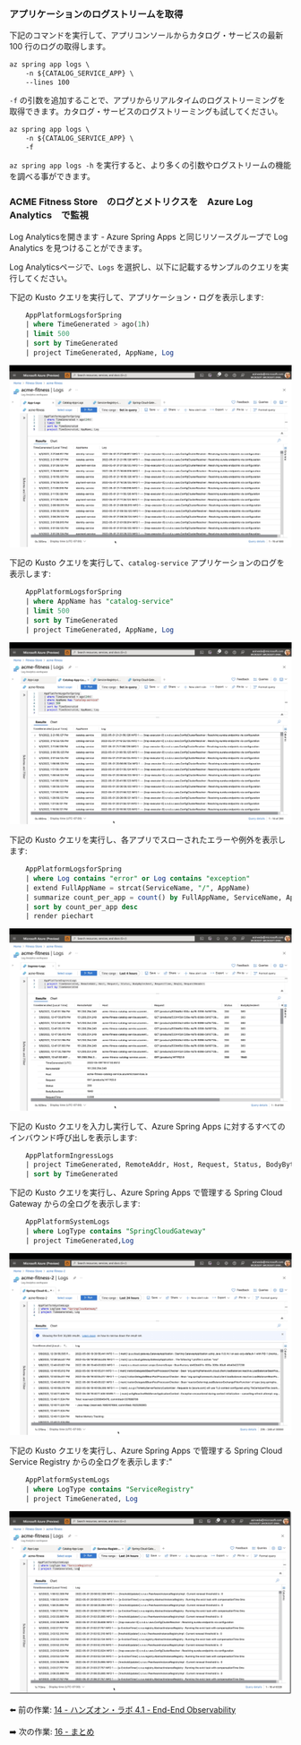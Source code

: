 ### アプリケーションのログストリームを取得

下記のコマンドを実行して、アプリコンソールからカタログ・サービスの最新 100 行のログの取得します。

```shell
az spring app logs \
    -n ${CATALOG_SERVICE_APP} \
    --lines 100
```

`-f` の引数を追加することで、アプリからリアルタイムのログストリーミングを取得できます。カタログ・サービスのログストリーミングも試してください。

```shell
az spring app logs \
    -n ${CATALOG_SERVICE_APP} \
    -f
```

`az spring app logs -h` を実行すると、より多くの引数やログストリームの機能を調べる事ができます。

### ACME Fitness Store　のログとメトリクスを　Azure Log Analytics　で監視

Log Analyticsを開きます - Azure Spring Apps と同じリソースグループで Log Analytics を見つけることができます。

Log Analyticsページで、`Logs` を選択し、以下に記載するサンプルのクエリを実行してください。

下記の Kusto クエリを実行して、アプリケーション・ログを表示します:

```sql
    AppPlatformLogsforSpring 
    | where TimeGenerated > ago(1h)
    | limit 500
    | sort by TimeGenerated
    | project TimeGenerated, AppName, Log
```

![Example output from all application logs query](../../../../media/all-app-logs-in-log-analytics.jpg)

下記の Kusto クエリを実行して、`catalog-service` アプリケーションのログを表示します:

```sql
    AppPlatformLogsforSpring 
    | where AppName has "catalog-service"
    | limit 500
    | sort by TimeGenerated
    | project TimeGenerated, AppName, Log
```

![Example output from catalog service logs](../../../../media/catalog-app-logs-in-log-analytics.jpg)

下記の Kusto クエリを実行し、各アプリでスローされたエラーや例外を表示します:

```sql
    AppPlatformLogsforSpring 
    | where Log contains "error" or Log contains "exception"
    | extend FullAppName = strcat(ServiceName, "/", AppName)
    | summarize count_per_app = count() by FullAppName, ServiceName, AppName, _ResourceId
    | sort by count_per_app desc 
    | render piechart
```

![An example output from the Ingress Logs](../../../../media/ingress-logs-in-log-analytics.jpg)


下記の Kusto クエリを入力し実行して、Azure Spring Apps に対するすべてのインバウンド呼び出しを表示します:

```sql
    AppPlatformIngressLogs
    | project TimeGenerated, RemoteAddr, Host, Request, Status, BodyBytesSent, RequestTime, ReqId, RequestHeaders
    | sort by TimeGenerated
```

下記の Kusto クエリを実行し、Azure Spring Apps で管理する Spring Cloud Gateway からの全ログを表示します:

```sql
    AppPlatformSystemLogs
    | where LogType contains "SpringCloudGateway"
    | project TimeGenerated,Log
```

![An example out from the Spring Cloud Gateway Logs](../../../../media/spring-cloud-gateway-logs-in-log-analytics.jpg)

下記の Kusto クエリを実行し、Azure Spring Apps で管理する Spring Cloud Service Registry からの全ログを表示します:"

```sql
    AppPlatformSystemLogs
    | where LogType contains "ServiceRegistry"
    | project TimeGenerated, Log
```

![An example output from service registry logs](../../../../media/service-registry-logs-in-log-analytics.jpg)

⬅️ 前の作業: [14 - ハンズオン・ラボ 4.1 - End-End Observability](../14-hol-4.1-end-to-end-observability/README.md)

➡️ 次の作業: [16 - まとめ](../16-Conclusion/README.md)